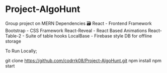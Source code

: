 # Project-AlgoHunt
Group project on MERN 
 Dependencies 🗃
React - Frontend Framework
Bootstrap - CSS Framework
React-Reveal - React Based Animations
React-Table-2 - Suite of table hooks
LocalBase - Firebase style DB for offline storage

To Run Locally;

git clone https://github.com/codrrk08/Project-AlgoHunt.git
npm install
npm start

